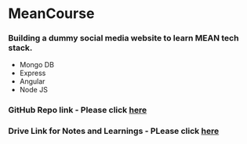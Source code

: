 # MeanCourse

### Building a dummy social media website to learn MEAN tech stack.

- Mongo DB
- Express
- Angular
- Node JS

### GitHub Repo link - Please click [here](https://github.com/Shubhams-2002/MEAN-stack-website)

### Drive Link for Notes and Learnings - PLease click [here](https://drive.google.com/drive/folders/1aSUUc_-OrqjPTq0ZTCK4t2n-Hnda3_tL?usp=sharing)
